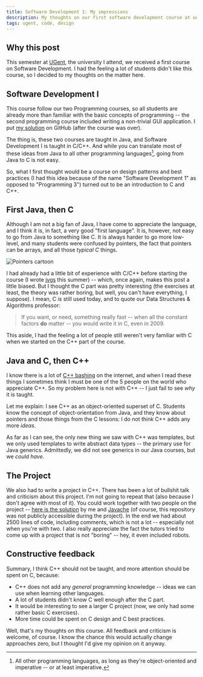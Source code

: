 ```yaml
---
title: Software Development 1: My impressions
description: My thoughts on our first software development course at uni
tags: ugent, code, design
---
```


## Why this post

This semester at [UGent](http://www.ugent.be/), the university I attend, we 
received a first course on Software Development. I had the feeling a lot of
students didn't like this course, so I decided to my thoughts on the matter
here.

## Software Development I

This course follow our two Programming courses, so all students are already more
than familiar with the basic concepts of programming -- the second programming
course included writing a non-trivial GUI application. I put
[my solution](http://github.com/jaspervdj/Musique) on GitHub (after the
course was over).

The thing is, these two courses are taught in Java, and Software Development I
is taught in C/C++. And while you can translate most of these ideas from Java
to all other programming languages[^1], going from Java to C is not easy.

[^1]: All other programming languages, as long as they're object-oriented and
      imperative -- or at least imperative.

So, what I first thought would be a course on design patterns and best
practices (I had this idea because of the name "Software Development 1" as
opposed to "Programming 3") turned out to be an introduction to C and C++.

## First Java, then C

Although I am not a big fan of Java, I have come to appreciate the language, and
I think it is, in fact, a very good "first language". It is, however, not easy
to go from Java to something like C. It is always harder to go more low-level,
and many students were confused by pointers, the fact that pointers can be
arrays, and all those _typical C_ things.

![Pointers cartoon]($root/images/2010-01-20-xkcd-pointers.png)

I had already had a little bit of experience with C/C++ before starting the
course (I wrote [jvgs](http://jvgs.sf.net/) this summer) -- which, once again,
makes this post a little biased. But I thought the C part was pretty interesting
(the exercises at least, the theory was rather boring, but well, you can't have
everything, I suppose). I mean, C _is_ still used today, and to quote our Data
Structures & Algorithms professor:

> If you want, or need, something really fast -- when all the constant factors
> __do__ matter -- you would write it in C, even in 2009.

This aside, I had the feeling a lot of people still weren't very familiar with
C when we started on the C++ part of the course.

## Java and C, then C++

I know there is a lot of [C++ bashing](http://yosefk.com/c++fqa/) on the
internet, and when I read these things I sometimes think I must be one of the 5
people on the world who appreciate C++. So my problem here is not with C++ -- I
just fail to see _why_ it is taught.

Let me explain: I see C++ as an object-oriented superset of C. Students know the
concept of object-orientation from Java, and they know about pointers and those
things from the C lessons: I do not think C++ adds any more _ideas_.

As far as I can see, the only new thing we saw with C++ was templates, but we
only used templates to write abstract data types -- the primary use for Java
generics. Admittedly, we did not see generics in our Java courses, but we
_could have_.

## The Project

We also had to write a project in C++. There has been a lot of bullshit talk
and criticism about this project. I'm not going to repeat that (also because
I don't agree with most of it). You could work together with two people on the
project -- [here is the solution](http://github.com/jaspervdj/AstroBot) by me
and [Javache](http://thinkjavache.be/blog/) (of course, this repository was
not publicly accessible during the project). In the end we had about 2500
lines of code, including comments, which is not a lot -- especially not when
you're with two. I also really appreciate the fact the tutors tried to come up
with a project that is not "boring" -- hey, it even included robots.

## Constructive feedback

Summary, I think C++ should not be taught, and more attention should be spent
on C, because:

- C++ does not add any _general_ programming knowledge -- ideas we can use when
  learning other languages.
- A lot of students didn't know C well enough after the C part.
- It would be interesting to see a larger C project (now, we only had some
  rather basic C exercises).
- More time could be spent on C design and C best practices.

Well, that's my thoughts on this course. All feedback and criticism is welcome,
of course. I know the chance this would actually change approaches zero, but I
thought I'd give my opinion on it anyway.
